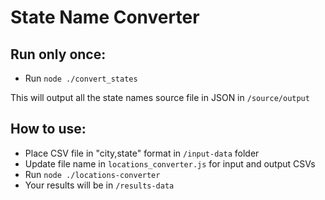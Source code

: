 # State Name Converter

## Run only once:
- Run `node ./convert_states`

This will output all the state names source file in JSON in `/source/output`


## How to use:

- Place CSV file in "city,state" format in `/input-data` folder
- Update file name in `locations_converter.js` for input and output CSVs
- Run `node ./locations-converter`
- Your results will be in `/results-data`
